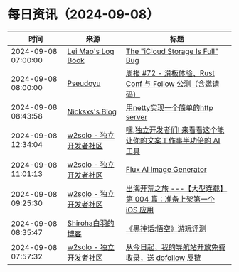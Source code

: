 ﻿# 每日资讯（2024-09-08）

|时间|来源|标题|
|---|---|---|
|2024-09-08 07:00:00|[Lei Mao's Log Book](https://leimao.github.io/atom.xml)|[The "iCloud Storage Is Full" Bug](https://leimao.github.io/blog/iCloud-Storage-Is-Full-Bug/)|
|2024-09-08 08:00:00|[Pseudoyu](https://www.pseudoyu.com/zh/index.xml)|[周报 #72 - 滑板体验、Rust Conf 与 Follow 公测（含邀请码）](https://www.pseudoyu.com/zh/2024/09/08/weekly_review_20240908/)|
|2024-09-08 08:43:58|[Nicksxs's Blog](https://nicksxs.me/atom.xml)|[用netty实现一个简单的http server](https://nicksxs.me/2024/09/08/%E7%94%A8netty%E5%AE%9E%E7%8E%B0%E4%B8%80%E4%B8%AA%E7%AE%80%E5%8D%95%E7%9A%84http-server/)|
|2024-09-08 12:34:04|[w2solo - 独立开发者社区](https://w2solo.com/topics/feed)|[嘿,独立开发者们! 来看看这个能让你的文案工作事半功倍的 AI 工具](https://w2solo.com/topics/5011)|
|2024-09-08 11:01:13|[w2solo - 独立开发者社区](https://w2solo.com/topics/feed)|[Flux AI Image Generator](https://w2solo.com/topics/5010)|
|2024-09-08 09:25:30|[w2solo - 独立开发者社区](https://w2solo.com/topics/feed)|[出海开荒之旅 ---【大型连载】第 004 篇：准备上架第一个 iOS 应用](https://w2solo.com/topics/5009)|
|2024-09-08 08:35:47|[Shiroha白羽的博客](https://hukeqing.github.io/rss.xml)|[《黑神话:悟空》游玩评测](https://blog.mauve.icu/2024/09/08/game/Black-Myth-Wukong/)|
|2024-09-08 07:57:32|[w2solo - 独立开发者社区](https://w2solo.com/topics/feed)|[从今日起，我的导航站开放免费收录，送 dofollow 反链](https://w2solo.com/topics/5008)|
